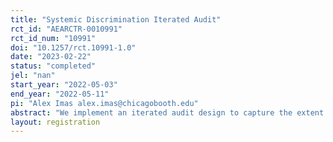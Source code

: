 ```yaml
---
title: "Systemic Discrimination Iterated Audit"
rct_id: "AEARCTR-0010991"
rct_id_num: "10991"
doi: "10.1257/rct.10991-1.0"
date: "2023-02-22"
status: "completed"
jel: "nan"
start_year: "2022-05-03"
end_year: "2022-05-11"
pi: "Alex Imas alex.imas@chicagobooth.edu"
abstract: "We implement an iterated audit design to capture the extent to which total discrimination in the market is 'systemic,' that is, due to discrimination from another point in time and/or domain. We used a hiring and recruitment agency to recruit hiring managers (N = 208) with experience in evaluating applicants to entry-level jobs and who were currently looking for employees. These hiring managers were incentivized to evaluate fictitious resumes to an entry level job on the likelihood of the applicant being hired for the job, on a scale from 1 to 10. They were shown 4 resumes drawn at random from 3 sets. Sets A and C differed on group identity as well as prior work experience, while sets A and B differed on group identity only. We compare the hiring likelihood between the three sets to obtain measures of total, direct, and systemic discrimination."
layout: registration
---
```


